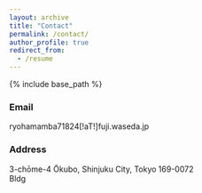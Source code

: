 ```yaml
---
layout: archive
title: "Contact"
permalink: /contact/
author_profile: true
redirect_from:
  - /resume
---
```


{% include base_path %}

### Email
ryohamamba71824[!aT!]fuji.waseda.jp

### Address
3-chōme-4 Ōkubo, Shinjuku City, Tokyo 169-0072  
Bldg